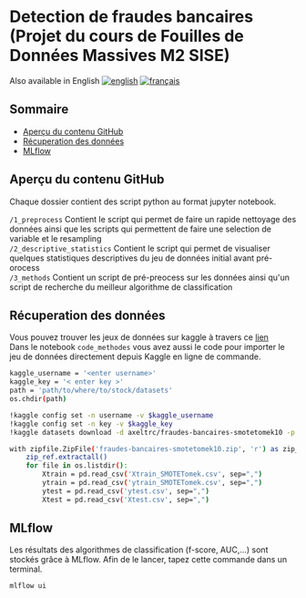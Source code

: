 # Detection de fraudes bancaires (Projet du cours de Fouilles de Données Massives M2 SISE) 

Also available in English
[![english](https://img.shields.io/badge/lang-english-red.svg)](https://github.com/AxelEutarici/SISE_Fraudes_Bancaires/blob/main/README.english.md)
[![français](https://img.shields.io/badge/lang-français-green.svg)](https://github.com/AxelEutarici/SISE_Fraudes_Bancaires/blob/main/README.md)

## Sommaire

 - [Aperçu du contenu GitHub](#Aperçu-du-contenu-GitHub)
 - [Récuperation des données](#Récuperation-des-données)
 - [MLflow](#MLflow)


## Aperçu du contenu GitHub
Chaque dossier contient des script python au format jupyter notebook. 

`/1_preprocess` Contient le script qui permet de faire un rapide nettoyage des données ainsi que les scripts qui permettent de faire une selection de variable et le resampling <br>
`/2_descriptive_statistics` Contient le script qui permet de visualiser quelques statistiques descriptives du jeu de données initial avant pré-orocess<br>
`/3_methods` Contient un script de pré-preocess sur les données ainsi qu'un script de recherche du meilleur algorithme de classification<br>


## Récuperation des données

Vous pouvez trouver les jeux de données sur kaggle à travers ce [lien](https://www.kaggle.com/datasets/axeltrc/fraudes-bancaires-smotetomek10)<br>
Dans le notebook `code_methodes` vous avez aussi le code pour importer le jeu de données directement depuis Kaggle en ligne de commande.

```sh
kaggle_username = '<enter username>'
kaggle_key = '< enter key >'
path = 'path/to/where/to/stock/datasets'
os.chdir(path)
```

```sh
!kaggle config set -n username -v $kaggle_username
!kaggle config set -n key -v $kaggle_key
!kaggle datasets download -d axeltrc/fraudes-bancaires-smotetomek10 -p $path
```

```sh
with zipfile.ZipFile('fraudes-bancaires-smotetomek10.zip', 'r') as zip_ref :
    zip_ref.extractall()
    for file in os.listdir():
        Xtrain = pd.read_csv('Xtrain_SMOTETomek.csv', sep=",")
        ytrain = pd.read_csv('ytrain_SMOTETomek.csv', sep=",")
        ytest = pd.read_csv('ytest.csv', sep=",")
        Xtest = pd.read_csv('Xtest.csv', sep=",")
```

## MLflow
Les résultats des algorithmes de classification (f-score, AUC,...) sont stockés grâce à MLflow. Afin de le lancer, tapez cette commande dans un terminal.

```sh
mlflow ui
```



